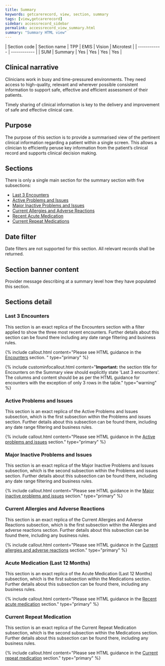 ```yaml
---
title: Summary
keywords: getcarerecord, view, section, summary
tags: [view,getcarerecord]
sidebar: accessrecord_sidebar
permalink: accessrecord_view_summary.html
summary: "Summary HTML view"
---
```



| Section code | Section name | TPP | EMIS | Vision | Microtest |
| ------------ | ------------ |
| SUM | Summary | Yes | Yes | Yes | Yes |


## Clinical narrative ##

Clinicians work in busy and time-pressured environments. They need access to high-quality, relevant and wherever possible consistent information to support safe, effective and efficient assessment of their patients.

Timely sharing of clinical information is key to the delivery and improvement of safe and effective clinical care.

## Purpose ##

The purpose of this section is to provide a summarised view of the pertinent clinical information regarding a patient within a single screen. This allows a clinician to efficiently peruse key information from the patient’s clinical record and supports clinical decision making.

## Sections ##

There is only a single main section for the summary section with five subsections:

 - [Last 3 Encounters](accessrecord_view_summary.html#last-3-encounters)
 - [Active Problems and Issues](accessrecord_view_summary.html#active-problems-and-issues)
 - [Major Inactive Problems and Issues](accessrecord_view_summary.html#major-inactive-problems-and-issues)
 - [Current Allergies and Adverse Reactions](accessrecord_view_summary.html#current-allergies-and-adverse-reactions)
 - [Recent Acute Medication](accessrecord_view_summary.html#current-medication-issues)
 - [Current Repeat Medications](accessrecord_view_summary.html#current-repeat-medications)

 
## Date filter ##

Date filters are not supported for this section. All relevant records shall be returned.

## Section banner content ##

Provider message describing at a summary level how they have populated this section.

## Sections detail ##

### Last 3 Encounters ###

This section is an exact replica of the Encounters section with a filter applied to show the three most recent encounters. Further details about this section can be found there including any date range filtering and business rules.

{% include callout.html content="Please see HTML guidance in the [Encounters](accessrecord_view_encounters.html) section. " type="primary" %} 

{% include custominfocallout.html content="**Important:** the section title for Encounters on the Summary view should explicitly state 'Last 3 encounters'.  The columns and content should be as per the HTML guidance for encounters with the exception of only 3 rows in the table." type="warning" %}


### Active Problems and Issues ###

This section is an exact replica of the Active Problems and Issues subsection, which is the first subsection within the Problems and issues section. Further details about this subsection can be found there, including any date range filtering and business rules.

{% include callout.html content="Please see HTML guidance in the [Active problems and issues](accessrecord_view_problems.html#active-problems-and-issues) section." type="primary" %} 


### Major Inactive Problems and Issues ###

This section is an exact replica of the Major Inactive Problems and Issues subsection, which is the second subsection within the Problems and issues section. Further details about this subsection can be found there, including any date range filtering and business rules.

{% include callout.html content="Please see HTML guidance in the [Major inactive problems and issues](accessrecord_view_problems.html#major-inactive-problems-and-issues) section." type="primary" %} 


### Current Allergies and Adverse Reactions ###

This section is an exact replica of the Current Allergies and Adverse Reactions subsection, which is the first subsection within the Allergies and adverse reactions section. Further details about this subsection can be found there, including any business rules.

{% include callout.html content="Please see HTML guidance in the [Current allergies and adverse reactions](accessrecord_view_allergies.html#current-allergies-and-adverse-reactions) section." type="primary" %} 


### Acute Medication (Last 12 Months) ###

This section is an exact replica of the Acute Medication (Last 12 Months) subsection, which is the first subsection within the Medications section. Further details about this subsection can be found there, including any business rules.

{% include callout.html content="Please see HTML guidance in the [Recent acute medication](accessrecord_view_medications.html#acute-medication-last-12-months) section." type="primary" %} 


### Current Repeat Medication ###

This section is an exact replica of the Current Repeat Medication subsection, which is the second subsection within the Medications section. Further details about this subsection can be found there, including any business rules.

{% include callout.html content="Please see HTML guidance in the [Current repeat medication](accessrecord_view_medications.html#current-repeat-medication) section." type="primary" %} 



